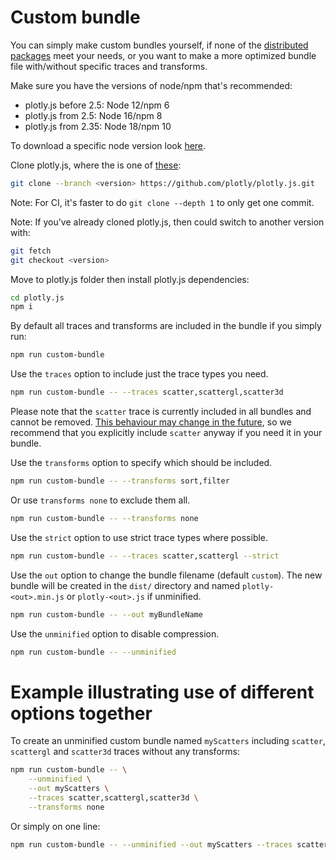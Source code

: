 # Custom bundle
You can simply make custom bundles yourself, if none of the [distributed packages](https://github.com/plotly/plotly.js/blob/master/dist/README.md) meet your needs, or you want to make a more optimized bundle file with/without specific traces and transforms.

Make sure you have the versions of node/npm that's recommended:
- plotly.js before 2.5: Node 12/npm 6
- plotly.js from 2.5: Node 16/npm 8
- plotly.js from 2.35: Node 18/npm 10

To download a specific node version look [here](https://nodejs.org/en/download/package-manager).

Clone plotly.js, where the <version> is one of [these](https://github.com/plotly/plotly.js/tags):
```sh
git clone --branch <version> https://github.com/plotly/plotly.js.git
```

Note: For CI, it's faster to do `git clone --depth 1` to only get one commit.

Note: If you've already cloned plotly.js, then could switch to another version with:
```sh
git fetch
git checkout <version>
```

Move to plotly.js folder then install plotly.js dependencies:
```sh
cd plotly.js
npm i
```

By default all traces and transforms are included in the bundle if you simply run:
```sh
npm run custom-bundle
```

Use the `traces` option to include just the trace types you need.
```sh
npm run custom-bundle -- --traces scatter,scattergl,scatter3d
```
Please note that the `scatter` trace is currently included in all bundles and cannot be removed.
[This behaviour may change in the future](https://github.com/plotly/plotly.js/pull/5535), so we recommend that you explicitly include `scatter` anyway if you need it in your bundle.

Use the `transforms` option to specify which should be included.
```sh
npm run custom-bundle -- --transforms sort,filter
```

Or use `transforms none` to exclude them all.
```sh
npm run custom-bundle -- --transforms none
```

Use the `strict` option to use strict trace types where possible.
```sh
npm run custom-bundle -- --traces scatter,scattergl --strict
```

Use the `out` option to change the bundle filename (default `custom`).
The new bundle will be created in the `dist/` directory and named `plotly-<out>.min.js` or `plotly-<out>.js` if unminified.
```sh
npm run custom-bundle -- --out myBundleName
```

Use the `unminified` option to disable compression.
```sh
npm run custom-bundle -- --unminified
```

# Example illustrating use of different options together
To create an unminified custom bundle named `myScatters` including `scatter`, `scattergl` and `scatter3d` traces without any transforms:
```sh
npm run custom-bundle -- \
    --unminified \
    --out myScatters \
    --traces scatter,scattergl,scatter3d \
    --transforms none
```
Or simply on one line:
```sh
npm run custom-bundle -- --unminified --out myScatters --traces scatter,scattergl,scatter3d --transforms none
```
